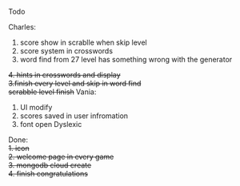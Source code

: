 Todo

Charles:

1. score show in scrablle when skip level
2. score system in crosswords
3. word find from 27 level has something wrong with the generator

~~4. hints in crosswords and display~~  
~~3.finish every level and skip in word find~~  
~~scrabble level finish~~
Vania:

1. UI modify
2. scores saved in user infromation
3. font open Dyslexic

Done:  
~~1. icon~~  
~~2. welcome page in every game~~  
~~3. mongodb cloud create~~  
~~4. finish congratulations~~
